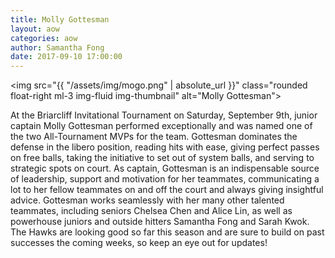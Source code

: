 ```yaml
---
title: Molly Gottesman
layout: aow
categories: aow
author: Samantha Fong
date: 2017-09-10 17:00:00
---
```


<img src="{{ "/assets/img/mogo.png" | absolute_url }}" class="rounded float-right ml-3 img-fluid img-thumbnail" alt="Molly Gottesman">

At the Briarcliff Invitational Tournament on Saturday, September 9th, junior captain Molly Gottesman performed exceptionally and was named one of the two All-Tournament MVPs for the team. Gottesman dominates the defense in the libero position, reading hits with ease, giving perfect passes on free balls, taking the initiative to set out of system balls, and serving to strategic spots on court. As captain, Gottesman is an indispensable source of leadership, support and motivation for her teammates, communicating a lot to her fellow teammates on and off the court and always giving insightful advice. Gottesman works seamlessly with her many other talented teammates, including seniors Chelsea Chen and Alice Lin, as well as powerhouse juniors and outside hitters Samantha Fong and Sarah Kwok. The Hawks are looking good so far this season and are sure to build on past successes the coming weeks, so keep an eye out for updates!
